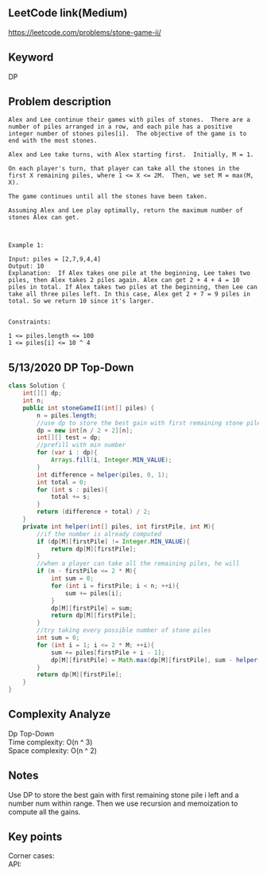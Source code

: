 ## LeetCode link(Medium)
https://leetcode.com/problems/stone-game-ii/

## Keyword
DP

## Problem description
```
Alex and Lee continue their games with piles of stones.  There are a number of piles arranged in a row, and each pile has a positive integer number of stones piles[i].  The objective of the game is to end with the most stones. 

Alex and Lee take turns, with Alex starting first.  Initially, M = 1.

On each player's turn, that player can take all the stones in the first X remaining piles, where 1 <= X <= 2M.  Then, we set M = max(M, X).

The game continues until all the stones have been taken.

Assuming Alex and Lee play optimally, return the maximum number of stones Alex can get.

 

Example 1:

Input: piles = [2,7,9,4,4]
Output: 10
Explanation:  If Alex takes one pile at the beginning, Lee takes two piles, then Alex takes 2 piles again. Alex can get 2 + 4 + 4 = 10 piles in total. If Alex takes two piles at the beginning, then Lee can take all three piles left. In this case, Alex get 2 + 7 = 9 piles in total. So we return 10 since it's larger. 
 

Constraints:

1 <= piles.length <= 100
1 <= piles[i] <= 10 ^ 4
```

## 5/13/2020 DP Top-Down

```java
class Solution {
    int[][] dp;
    int n;
    public int stoneGameII(int[] piles) {
        n = piles.length;
        //use dp to store the best gain with first remaining stone pile i left and a number num within range
        dp = new int[n / 2 + 2][n];
        int[][] test = dp;
        //prefill with min number
        for (var i : dp){
            Arrays.fill(i, Integer.MIN_VALUE);
        }
        int difference = helper(piles, 0, 1);
        int total = 0;
        for (int s : piles){
            total += s;
        }
        return (difference + total) / 2;
    }
    private int helper(int[] piles, int firstPile, int M){
        //if the number is already computed
        if (dp[M][firstPile] != Integer.MIN_VALUE){
            return dp[M][firstPile];
        }
        //when a player can take all the remaining piles, he will
        if (n - firstPile <= 2 * M){
            int sum = 0;
            for (int i = firstPile; i < n; ++i){
                sum += piles[i];
            }
            dp[M][firstPile] = sum;
            return dp[M][firstPile];
        }
        //try taking every possible number of stone piles
        int sum = 0;
        for (int i = 1; i <= 2 * M; ++i){
            sum += piles[firstPile + i - 1];
            dp[M][firstPile] = Math.max(dp[M][firstPile], sum - helper(piles, firstPile + i, Math.max(i, M)));
        }
        return dp[M][firstPile];
    }
}
```

## Complexity Analyze
Dp Top-Down\
Time complexity: O(n ^ 3)\
Space complexity: O(n ^ 2)

## Notes
Use DP to store the best gain with first remaining stone pile i left and a number num within range. Then we use recursion and memoization to compute all the gains.

## Key points
Corner cases: \
API:

